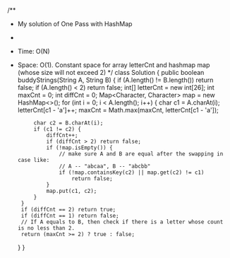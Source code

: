 /**
 * My solution of One Pass with HashMap
 *
 * Time: O(N)
 * Space: O(1). Constant space for array letterCnt and hashmap map (whose size will not exceed 2)
 */
class Solution {
    public boolean buddyStrings(String A, String B) {
        if (A.length() != B.length()) return false;
        if (A.length() < 2) return false;
        int[] letterCnt = new int[26];
        int maxCnt = 0;
        int diffCnt = 0;
        Map<Character, Character> map = new HashMap<>();
        for (int i = 0; i < A.length(); i++) {
            char c1 = A.charAt(i);
            letterCnt[c1 - 'a']++;
            maxCnt = Math.max(maxCnt, letterCnt[c1 - 'a']);
            
            char c2 = B.charAt(i);
            if (c1 != c2) {
                diffCnt++;
                if (diffCnt > 2) return false;
                if (!map.isEmpty()) {
                    // make sure A and B are equal after the swapping in case like:
                    // A -- "abcaa", B -- "abcbb"
                    if (!map.containsKey(c2) || map.get(c2) != c1)
                        return false;
                }
                map.put(c1, c2);
            }
        }
        if (diffCnt == 2) return true;
        if (diffCnt == 1) return false;
        // If A equals to B, then check if there is a letter whose count is no less than 2.
        return (maxCnt >= 2) ? true : false;
    }
}
